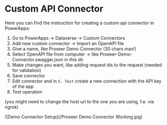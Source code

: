 # Custom API Connector

Here you can find the instruction for creating a custom api connector in PowerApps:

1. Go to PowerApps -> Dataverse -> Custom Connectors
2. Add new custom connector -> Import an OpenAPI file
3. Give a name, like Proxeer Demo Connector (30 chars max!)
4. Select OpenAPI file from computer -> like Proxeer-Demo-Connector.swagger.json in this dir
5. Make changes you want, like adding request ids to the request (needed for validation)
6. Save connector
7. Edit connector and in `5. Test` create a new connection with the API key of the app
8. Test operation

(you might need to change the host url to the one you are using, f.e. via ngrok)

![Demo Connector Setup](/Proxeer Demo Connector Working.jpg)
